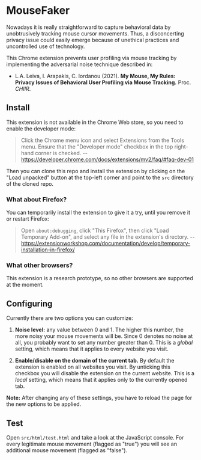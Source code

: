 # MouseFaker

Nowadays it is really straightforward to capture behavioral data
by unobtrusively tracking mouse cursor movements.
Thus, a disconcerting privacy issue could easily emerge
because of unethical practices and uncontrolled use of technology.

This Chrome extension prevents user profiling via mouse tracking
by implementing the adversarial noise technique described in:

  * L.A. Leiva, I. Arapakis, C. Iordanou (2021).
  **My Mouse, My Rules: Privacy Issues of Behavioral User Profiling via Mouse Tracking.**
  Proc. *CHIIR*.

## Install

This extension is not available in the Chrome Web store,
so you need to enable the developer mode:

> Click the Chrome menu icon and select Extensions from the Tools menu.
> Ensure that the "Developer mode" checkbox in the top right-hand corner is checked.
> -- https://developer.chrome.com/docs/extensions/mv2/faq/#faq-dev-01

Then you can clone this repo and install the extension
by clicking on the "Load unpacked" button at the top-left corner
and point to the `src` directory of the cloned repo.

### What about Firefox?

You can temporarily install the extension to give it a try, until you remove it or restart Firefox:
> Open `about:debugging`, click "This Firefox", then click "Load Temporary Add-on", 
> and select any file in the extension's directory.
-- https://extensionworkshop.com/documentation/develop/temporary-installation-in-firefox/

### What other browsers?

This extension is a research prototype, so no other browsers are supported at the moment.

## Configuring

Currently there are two options you can customize:

1. **Noise level:** any value between 0 and 1.
The higher this number, the more noisy your mouse movements will be.
Since 0 denotes no noise at all, you probably want to set any number greater than 0.
This is a _global_ setting, which means that it applies to every website you visit.

2. **Enable/disable on the domain of the current tab.**
By default the extension is enabled on all websites you visit.
By unticking this checkbox you will disable the extension on the current website.
This is a _local_ setting, which means that it applies only to the currently opened tab.

**Note:** After changing any of these settings, you have to reload the page for the new options to be applied.

## Test

Open `src/html/test.html` and take a look at the JavaScript console.
For every legitimate mouse movement (flagged as "true") you will see an additional mouse movement (flagged as "false").
